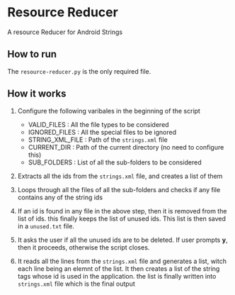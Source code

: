 # Resource Reducer

A resource Reducer for Android Strings

## How to run 

The `resource-reducer.py` is the only required file.

## How it works 

1. Configure the following varibales in the beginning of the script

    - VALID_FILES : All the file types to be considered
    - IGNORED_FILES : All the special files to be ignored
    - STRING_XML_FILE : Path of the `strings.xml` file
    - CURRENT_DIR : Path of the current directory (no need to configure this)
    - SUB_FOLDERS : List of all the sub-folders to be considered

2. Extracts all the ids from the `strings.xml` file, and creates a list of them

3. Loops through all the files of all the sub-folders and checks if any file contains any of the string ids 

4. If an id is found in any file in the above step, then it is removed from the list of ids. this finally keeps the list of unused ids. This list is then saved in a `unused.txt` file.

5. It asks the user if all the unused ids are to be deleted. If user prompts **y**, then it proceeds, otherwise the script closes.

6. It reads all the lines from the `strings.xml` file and generates a list, witch each line being an elemnt of the list. It then creates a list of the string tags whose id is used in the application. the list is finally written into `strings.xml` file which is the final output




